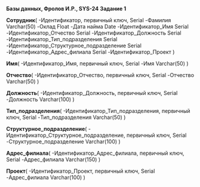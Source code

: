 **Базы данных, Фролов И.Р., SYS-24**
**Задание 1**

**Сотрудник**(
-Идентификатор, первичный ключ, Serial
-Фамилия Varchar(50)
-Оклад Float
-Дата найма Date
-Идентификатор_Имя Serial
-Идентификатор_Отчество Serial
-Идентификатор_Должность Serial
-Идентификатор_Тип_подразделения Serial
-Идентификатор_Структурное_подразделение Serial
-Идентификатор_Адрес_филиала Serial
-Идентификатор_Проект
)

**Имя**(
-Идентификатор_Имя, первичный ключ, Serial
-Имя Varchar(50)
)

**Отчество**(
-Идентификатор_Отчество, первичный ключ, Serial
-Отчество Varchar(50)
)

**Должность**(
-Идентификатор_Должность, первичный ключ, Serial
-Должность Varchar(100)
)

**Тип_подразделения**(
-Идентификатор_Тип_подразделения, первичный ключ, Serial
-Тип_подразделения Varchar(50)
)

**Структурное_подразделение**(
-Идентификатор_Структурное_подразделение, первичный ключ, Serial
-Структурное_подразделение Varchar(100)
)

**Адрес_филиала**(
-Идентификатор_Адрес_филиала, первичный ключ, Serial
-Адрес_филиала Varchar(150)
)

**Проект**(
-Идентификатор_Проект, первичный ключ, Serial
-Адрес_филиала Varchar(100)
)
